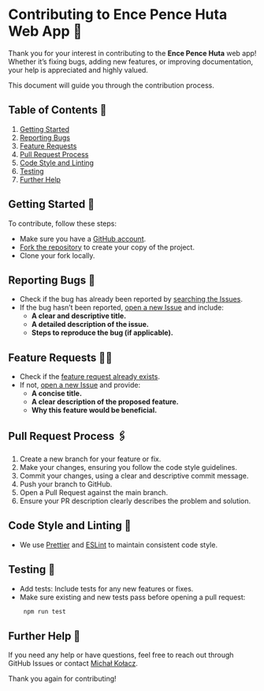 # Contributing to Ence Pence Huta Web App 🤝

Thank you for your interest in contributing to the **Ence Pence Huta** web app! Whether it’s fixing bugs, adding new features, or improving documentation, your help is appreciated and highly valued.

This document will guide you through the contribution process.

## Table of Contents 📜

1. [Getting Started](#getting-started)
2. [Reporting Bugs](#reporting-bugs)
3. [Feature Requests](#feature-requests)
4. [Pull Request Process](#pull-request-process)
5. [Code Style and Linting](#code-style-and-linting)
6. [Testing](#testing)
7. [Further Help](#further-help)

## Getting Started 🚀

To contribute, follow these steps:

- Make sure you have a [GitHub account](https://github.com/).
- [Fork the repository](https://github.com/M-Kolacz/ence-pence-huta-next/fork) to create your copy of the project.
- Clone your fork locally.

## Reporting Bugs 🐞

- Check if the bug has already been reported by [searching the Issues](https://github.com/M-Kolacz/ence-pence-huta-next/labels/bug).
- If the bug hasn’t been reported, [open a new Issue](https://github.com/M-Kolacz/ence-pence-huta-next/issues/new/choose) and include:
  - **A clear and descriptive title.**
  - **A detailed description of the issue.**
  - **Steps to reproduce the bug (if applicable).**

## Feature Requests 🙋‍♂️

- Check if the [feature request already exists](https://github.com/M-Kolacz/ence-pence-huta-next/labels/enhancement).
- If not, [open a new Issue](https://github.com/M-Kolacz/ence-pence-huta-next/issues/new/choose) and provide:
  - **A concise title.**
  - **A clear description of the proposed feature.**
  - **Why this feature would be beneficial.**

## Pull Request Process 🖇️

1. Create a new branch for your feature or fix.
2. Make your changes, ensuring you follow the code style guidelines.
3. Commit your changes, using a clear and descriptive commit message.
4. Push your branch to GitHub.
5. Open a Pull Request against the main branch.
6. Ensure your PR description clearly describes the problem and solution.

## Code Style and Linting 🔬

- We use [Prettier](https://prettier.io/) and [ESLint](https://eslint.org/) to maintain consistent code style.

## Testing 🔬

- Add tests: Include tests for any new features or fixes.
- Make sure existing and new tests pass before opening a pull request:
  ```sh
   npm run test
  ```

## Further Help 💬

If you need any help or have questions, feel free to reach out through GitHub Issues or contact [Michał Kołacz](https://github.com/M-Kolacz/M-Kolacz).

Thank you again for contributing!
